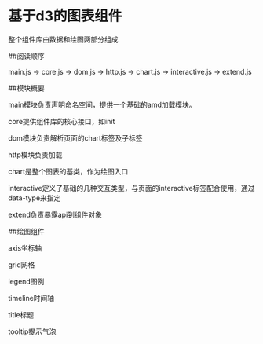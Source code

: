 # 基于d3的图表组件


整个组件库由数据和绘图两部分组成


##阅读顺序

main.js -> core.js -> dom.js -> http.js -> chart.js -> interactive.js -> extend.js

##模块概要

main模块负责声明命名空间，提供一个基础的amd加载模块。

core提供组件库的核心接口，如init

dom模块负责解析页面的chart标签及子标签

http模块负责加载

chart是整个图表的基类，作为绘图入口

interactive定义了基础的几种交互类型，与页面的interactive标签配合使用，通过data-type来指定

extend负责暴露api到组件对象

##绘图组件

axis坐标轴

grid网格

legend图例

timeline时间轴

title标题

tooltip提示气泡




